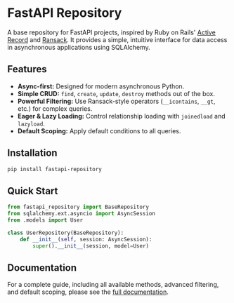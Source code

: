 # FastAPI Repository

A base repository for FastAPI projects, inspired by Ruby on Rails' [Active Record](https://github.com/rails/rails/tree/main/activerecord) and [Ransack](https://github.com/activerecord-hackery/ransack). It provides a simple, intuitive interface for data access in asynchronous applications using SQLAlchemy.

## Features

- **Async-first:** Designed for modern asynchronous Python.
- **Simple CRUD:** `find`, `create`, `update`, `destroy` methods out of the box.
- **Powerful Filtering:** Use Ransack-style operators (`__icontains`, `__gt`, etc.) for complex queries.
- **Eager & Lazy Loading:** Control relationship loading with `joinedload` and `lazyload`.
- **Default Scoping:** Apply default conditions to all queries.

## Installation

```bash
pip install fastapi-repository
```

## Quick Start

```python
from fastapi_repository import BaseRepository
from sqlalchemy.ext.asyncio import AsyncSession
from .models import User

class UserRepository(BaseRepository):
    def __init__(self, session: AsyncSession):
        super().__init__(session, model=User)
```

## Documentation

For a complete guide, including all available methods, advanced filtering, and default scoping, please see the [full documentation](https://github.com/PeterTakahashi/fastapi-repository/blob/main/docs/index.md).
